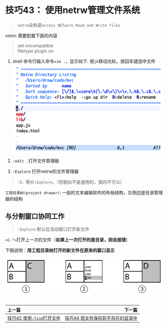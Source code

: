 # 技巧43： 使用netrw管理文件系统

> `netrw`全称是`across NETwork Read and Write files`

vimrc 需要配置下面的内容
> set nocompatible <br>
> filetype plugin on


1. shell 命令行输入命令`vim .`，显示如下. 按`jk`移动光标，按回车键选中文件
![tip43_1](../../images/tip43_1.png)  

2. `:edit .`打开文件管理器
3. `:Explore` 打开netrw的文件管理器
> `:E.` 等价`:Explore`，（但貌似不是通用的，我的不可以）

`工程目录树(project drawer)`: 一般的文本编辑软件的布局结构，左侧边是目录管理器的结构

## 与分割窗口协同工作

> `:Explore` 默认在活动窗口打开新文件

`<C-^>`打开上一次的文件（**如果上一次打开的是目录，则会报错**）

下图说明：**用工程目录树打开的新文件在原来的窗口显示**

![tip43_0](../../images/tip43_0.png)  
<br>  

|上一篇|下一篇|
|:---|---:|
|[技巧42 使用`:find`打开文件](tip42.md)|[技巧44 把文件保存到不存在的目录中](tip44.md)|
